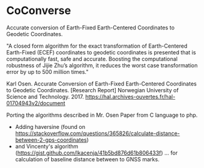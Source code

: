 # CoConverse
Accurate conversion of Earth-Fixed Earth-Centered Coordinates to Geodetic Coordinates.

"A closed form algorithm for the exact transformation of Earth-Centered Earth-Fixed (ECEF)
coordinates to geodetic coordinates is presented that is computationally fast, safe and accurate.
Boosting the computational robustness of Jijie Zhu’s algorithm, it reduces the worst case
transformation error by up to 500 million times."

Karl Osen. Accurate Conversion of Earth-Fixed Earth-Centered Coordinates to Geodetic Coordinates.
[Research Report] Norwegian University of Science and Technology. 2017. 
https://hal.archives-ouvertes.fr/hal-01704943v2/document

Porting the algorithms described in Mr. Osen Paper from C language to php.
+ Adding haversine (found on https://stackoverflow.com/questions/365826/calculate-distance-between-2-gps-coordinates)
+ and Vincenty's algorithm (https://gist.github.com/lkacenja/41b5bd876d61b806433f)
... for calculation of baseline distance between to GNSS marks.

